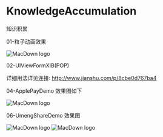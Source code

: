 # KnowledgeAccumulation
知识积累

01-粒子动画效果

![MacDown logo](http://img.hb.aicdn.com/cff8740f17cbc5cc3e665df3a14854d76b1ea3ac29b81-RSxKA3_fw658)

02-UIViewFormXIB(POP)

详细用法详见连接: http://www.jianshu.com/p/8cbe0d767ba4

04-ApplePayDemo 效果图如下

![MacDown logo](http://img.hb.aicdn.com/88c2bbe8df34393fb0d4b91d1b0135165f640c4f103e3f-hWQ26S_fw658)

06-UmengShareDemo 效果图

![MacDown logo](http://img.hb.aicdn.com/d4263615cf6d89445364d312b21c13652c1be53e14eb5-eCbETZ_fw658)
![MacDown logo](http://img.hb.aicdn.com/269aba2507e92c2cf3e6f9dacdb34f46d56d5e227917bd-lei9kN_fw658)
